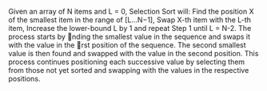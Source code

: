 Given an array of N items and L = 0, Selection Sort will:
    Find the position X of the smallest item in the range of [L...N−1],
    Swap X-th item with the L-th item,
    Increase the lower-bound L by 1 and repeat Step 1 until L = N-2.
The process starts by nding the smallest value in the sequence and swaps it
with the value in the rst position of the sequence. The second smallest value
is then found and swapped with the value in the second position. This process
continues positioning each successive value by selecting them from those not yet
sorted and swapping with the values in the respective positions.